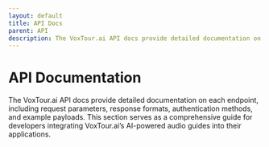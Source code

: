 ```yaml
---
layout: default
title: API Docs
parent: API
description: The VoxTour.ai API docs provide detailed documentation on each endpoint, including request parameters, response formats, authentication methods, and example payloads. This section serves as a comprehensive guide for developers integrating VoxTour.ai’s AI-powered audio guides into their applications.
---
```


# API Documentation

The VoxTour.ai API docs provide detailed documentation on each endpoint, including request parameters, response formats, authentication methods, and example payloads. This section serves as a comprehensive guide for developers integrating VoxTour.ai’s AI-powered audio guides into their applications.
